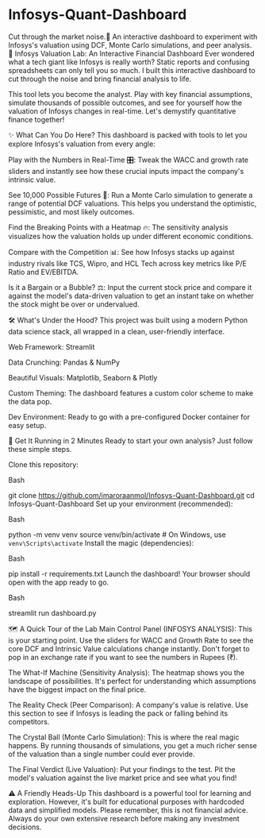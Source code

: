 # Infosys-Quant-Dashboard
Cut through the market noise.🔬 An interactive dashboard to experiment with Infosys's valuation using DCF, Monte Carlo simulations, and peer analysis.
🔬 Infosys Valuation Lab: An Interactive Financial Dashboard
Ever wondered what a tech giant like Infosys is really worth? Static reports and confusing spreadsheets can only tell you so much. I built this interactive dashboard to cut through the noise and bring financial analysis to life.

This tool lets you become the analyst. Play with key financial assumptions, simulate thousands of possible outcomes, and see for yourself how the valuation of Infosys changes in real-time. Let's demystify quantitative finance together!

✨ What Can You Do Here?
This dashboard is packed with tools to let you explore Infosys's valuation from every angle:

Play with the Numbers in Real-Time 🎛️: Tweak the WACC and growth rate sliders and instantly see how these crucial inputs impact the company's intrinsic value.

See 10,000 Possible Futures 🎲: Run a Monte Carlo simulation to generate a range of potential DCF valuations. This helps you understand the optimistic, pessimistic, and most likely outcomes.

Find the Breaking Points with a Heatmap 🔥: The sensitivity analysis visualizes how the valuation holds up under different economic conditions.

Compare with the Competition 📊: See how Infosys stacks up against industry rivals like TCS, Wipro, and HCL Tech across key metrics like P/E Ratio and EV/EBITDA.

Is it a Bargain or a Bubble? ⚖️: Input the current stock price and compare it against the model's data-driven valuation to get an instant take on whether the stock might be over or undervalued.

🛠️ What's Under the Hood?
This project was built using a modern Python data science stack, all wrapped in a clean, user-friendly interface.

Web Framework: Streamlit

Data Crunching: Pandas & NumPy

Beautiful Visuals: Matplotlib, Seaborn & Plotly

Custom Theming: The dashboard features a custom color scheme to make the data pop.


Dev Environment: Ready to go with a pre-configured Docker container for easy setup.

🚀 Get It Running in 2 Minutes
Ready to start your own analysis? Just follow these simple steps.

Clone this repository:

Bash

git clone https://github.com/imaroraanmol/Infosys-Quant-Dashboard.git
cd Infosys-Quant-Dashboard
Set up your environment (recommended):

Bash

python -m venv venv
source venv/bin/activate  # On Windows, use `venv\Scripts\activate`
Install the magic (dependencies):

Bash

pip install -r requirements.txt
Launch the dashboard!
Your browser should open with the app ready to go.

Bash

streamlit run dashboard.py


🗺️ A Quick Tour of the Lab
Main Control Panel (INFOSYS ANALYSIS): This is your starting point. Use the sliders for WACC and Growth Rate to see the core DCF and Intrinsic Value calculations change instantly. Don't forget to pop in an exchange rate if you want to see the numbers in Rupees (₹).

The What-If Machine (Sensitivity Analysis): The heatmap shows you the landscape of possibilities. It's perfect for understanding which assumptions have the biggest impact on the final price.

The Reality Check (Peer Comparison): A company's value is relative. Use this section to see if Infosys is leading the pack or falling behind its competitors.

The Crystal Ball (Monte Carlo Simulation): This is where the real magic happens. By running thousands of simulations, you get a much richer sense of the valuation than a single number could ever provide.

The Final Verdict (Live Valuation): Put your findings to the test. Pit the model's valuation against the live market price and see what you find!

⚠️ A Friendly Heads-Up
This dashboard is a powerful tool for learning and exploration. However, it's built for educational purposes with hardcoded data and simplified models. Please remember, this is not financial advice. Always do your own extensive research before making any investment decisions.
